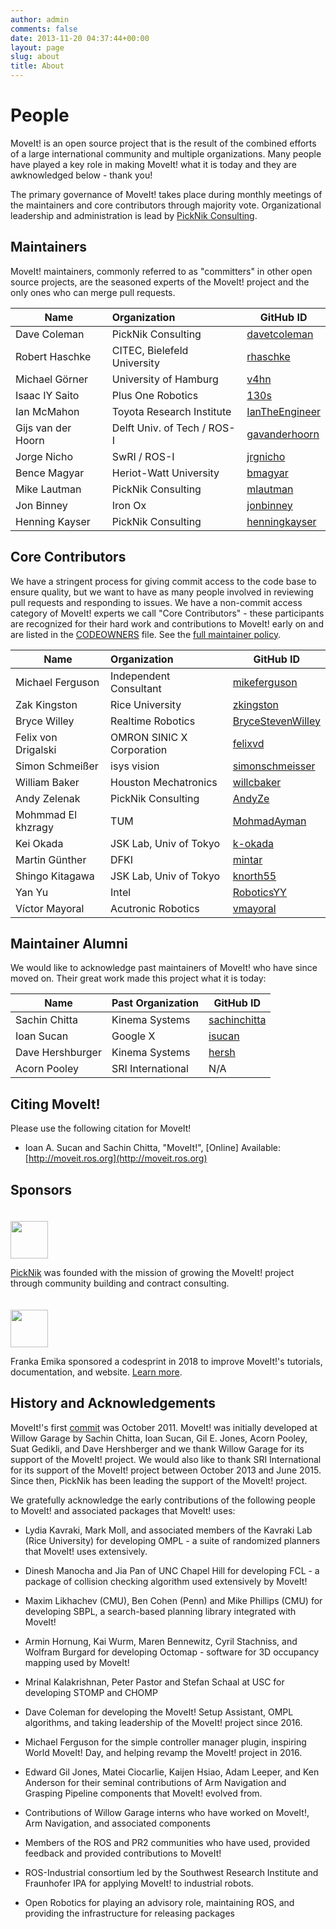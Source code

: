```yaml
---
author: admin
comments: false
date: 2013-11-20 04:37:44+00:00
layout: page
slug: about
title: About
---
```


# People

MoveIt! is an open source project that is the result of the combined efforts of a large international community and multiple organizations. Many people have played a key role in making MoveIt! what it is today and they are awknowledged below - thank you!

The primary governance of MoveIt! takes place during monthly meetings of the maintainers and core contributors through majority vote. Organizational leadership and administration is lead by [PickNik Consulting](https://picknik.ai/).

## Maintainers

MoveIt! maintainers, commonly referred to as "committers" in other open source projects, are the seasoned experts of the MoveIt! project and the only ones who can merge pull requests.

Name               | Organization | GitHub ID
------------------ |:------------- |-------------|
Dave Coleman       | PickNik Consulting | [davetcoleman](https://github.com/davetcoleman)
Robert Haschke     | CITEC, Bielefeld University | [rhaschke](https://github.com/rhaschke)
Michael Görner     | University of Hamburg | [v4hn](https://github.com/v4hn)
Isaac IY Saito     | Plus One Robotics | [130s](https://github.com/130s)
Ian McMahon        | Toyota Research Institute | [IanTheEngineer](https://github.com/IanTheEngineer)
Gijs van der Hoorn | Delft Univ. of Tech / ROS-I | [gavanderhoorn](https://github.com/gavanderhoorn)
Jorge Nicho        | SwRI / ROS-I | [jrgnicho](https://github.com/jrgnicho)
Bence Magyar       | Heriot-Watt University | [bmagyar](https://github.com/bmagyar)
Mike Lautman       | PickNik Consulting | [mlautman](https://github.com/mlautman)
Jon Binney         | Iron Ox | [jonbinney](https://github.com/jonbinney)
Henning Kayser     | PickNik Consulting | [henningkayser](https://github.com/henningkayser)

## Core Contributors

We have a stringent process for giving commit access to the code base to ensure quality, but we want to have as many people involved in reviewing pull requests and responding to issues. We have a non-commit access category of MoveIt! experts we call "Core Contributors" - these participants are recognized for their hard work and contributions to MoveIt! early on and are listed in the [CODEOWNERS](https://github.com/ros-planning/moveit/blob/master/.github/CODEOWNERS) file. See the [full maintainer policy](maintainer_policy).

Name                | Organization  | GitHub ID
------------------- |:------------- |-------------|
Michael Ferguson    | Independent Consultant | [mikeferguson](https://github.com/mikeferguson)
Zak Kingston        | Rice University | [zkingston](https://github.com/zkingston)
Bryce Willey        | Realtime Robotics | [BryceStevenWilley](https://github.com/BryceStevenWilley)
Felix von Drigalski | OMRON SINIC X Corporation | [felixvd](https://github.com/felixvd)
Simon Schmeißer     | isys vision | [simonschmeisser](https://github.com/simonschmeisser)
William Baker       | Houston Mechatronics | [willcbaker](https://github.com/willcbaker)
Andy Zelenak        | PickNik Consulting | [AndyZe](https://github.com/AndyZe)
Mohmmad El khzragy  | TUM | [MohmadAyman](https://github.com/MohmadAyman)
Kei Okada           | JSK Lab, Univ of Tokyo | [k-okada](https://github.com/k-okada)
Martin Günther      | DFKI | [mintar](https://github.com/mintar)
Shingo Kitagawa     | JSK Lab, Univ of Tokyo | [knorth55](https://github.com/knorth55)
Yan Yu              | Intel | [RoboticsYY](https://github.com/RoboticsYY)
Víctor Mayoral      | Acutronic Robotics | [vmayoral](https://github.com/vmayoral)

## Maintainer Alumni

We would like to acknowledge past maintainers of MoveIt! who have since moved on. Their great work made this project what it is today:

Name | Past Organization | GitHub ID
------------ |:------------- |-------------|
Sachin Chitta | Kinema Systems | [sachinchitta](https://github.com/sachinchitta)
Ioan Sucan | Google X | [isucan](https://github.com/isucan)
Dave Hershburger | Kinema Systems | [hersh](https://github.com/hersh) |
Acorn Pooley | SRI International | N/A |

## Citing MoveIt!

Please use the following citation for MoveIt!

  * Ioan A. Sucan and Sachin Chitta, "MoveIt!", [Online] Available: [http://moveit.ros.org](http://moveit.ros.org)

## Sponsors

<a href="http://picknik.ai"><img src="{{ site.url }}/assets/images/sponsors/picknik.png" height="60" style="margin-top:20px"/></a>

[PickNik](http://picknik.ai/) was founded with the mission of growing the MoveIt! project through community building and contract consulting.

<a href="https://franka.de"><img src="{{ site.url }}/assets/images/sponsors/franka_logo.png" height="60" style="margin-top:20px"/></a>

Franka Emika sponsored a codesprint in 2018 to improve MoveIt!'s tutorials, documentation, and website. [Learn more](http://moveit.ros.org/moveit!/ros/2018/02/26/tutorials-documentation-codesprint.html).

## History and Acknowledgements

MoveIt!'s first [commit](https://github.com/ros-planning/moveit/commit/206e93c555a6ddcdbe826809c30b90b89bbb52d8) was October 2011. MoveIt! was initially developed at Willow Garage by Sachin Chitta, Ioan Sucan, Gil E. Jones, Acorn Pooley, Suat Gedikli, and Dave Hershberger and we thank Willow Garage for its support of the MoveIt! project. We would also like to thank SRI International for its support of the MoveIt! project between October 2013 and June 2015. Since then, PickNik has been leading the support of the MoveIt! project.

We gratefully acknowledge the early contributions of the following people to MoveIt! and associated packages that MoveIt! uses:

  * Lydia Kavraki, Mark Moll, and associated members of the Kavraki Lab (Rice University) for developing OMPL - a suite of randomized planners that MoveIt! uses extensively.

  * Dinesh Manocha and Jia Pan of UNC Chapel Hill for developing FCL - a package of collision checking algorithm used extensively by MoveIt!

  * Maxim Likhachev (CMU), Ben Cohen (Penn) and Mike Phillips (CMU) for developing SBPL, a search-based planning library integrated with MoveIt!

  * Armin Hornung, Kai Wurm, Maren Bennewitz, Cyril Stachniss, and Wolfram Burgard for developing Octomap - software for 3D occupancy mapping used by MoveIt!

  * Mrinal Kalakrishnan, Peter Pastor and Stefan Schaal at USC for developing STOMP and CHOMP

  * Dave Coleman for developing the MoveIt! Setup Assistant, OMPL algorithms, and taking leadership of the MoveIt! project since 2016.

  * Michael Ferguson for the simple controller manager plugin, inspiring World MoveIt! Day, and helping revamp the MoveIt! project in 2016.

  * Edward Gil Jones, Matei Ciocarlie, Kaijen Hsiao, Adam Leeper, and Ken Anderson for their seminal contributions of Arm Navigation and Grasping Pipeline components that MoveIt! evolved from.

  * Contributions of Willow Garage interns who have worked on MoveIt!, Arm Navigation, and associated components

  * Members of the ROS and PR2 communities who have used, provided feedback and provided contributions to MoveIt!

  * ROS-Industrial consortium led by the Southwest Research Institute and Fraunhofer IPA for applying MoveIt! to industrial robots.

  * Open Robotics for playing an advisory role, maintaining ROS, and providing the infrastructure for releasing packages
